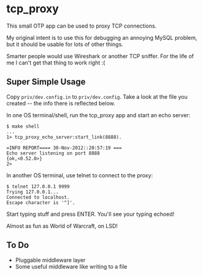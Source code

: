 # tcp_proxy

This small OTP app can be used to proxy TCP connections.

My original intent is to use this for debugging an annoying MySQL problem, but
it should be usable for lots of other things.

Smarter people would use Wireshark or another TCP sniffer. For the life of me I
can't get that thing to work right :(

## Super Simple Usage

Copy `priv/dev.config.in` to `priv/dev.config`. Take a look at the file you
created -- the info there is reflected below.

In one OS terminal/shell, run the tcp_proxy app and start an echo server:

```
$ make shell
...
1> tcp_proxy_echo_server:start_link(8888).

=INFO REPORT==== 30-Nov-2012::20:57:19 ===
Echo server listening on port 8888
{ok,<0.52.0>}
2>
```

In another OS terminal, use telnet to connect to the proxy:

```
$ telnet 127.0.0.1 9999
Trying 127.0.0.1...
Connected to localhost.
Escape character is '^]'.
```

Start typing stuff and press ENTER. You'll see your typing echoed!

Almost as fun as World of Warcraft, on LSD!

## To Do

- Pluggable middleware layer
- Some useful middleware like writing to a file
